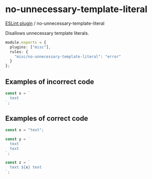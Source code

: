 # no-unnecessary-template-literal

[ESLint plugin](https://ilyub.github.io/eslint-plugin-misc/) / no-unnecessary-template-literal

Disallows unnecessary template literals.

```ts
module.exports = {
  plugins: ["misc"],
  rules: {
    "misc/no-unnecessary-template-literal": "error"
  }
};
```

## Examples of incorrect code

```ts
const x = `
  text
`;
```

## Examples of correct code

```ts
const x = "text";

const y = `
  text
  text
`;

const z = `
  text ${x} text
`;
```
